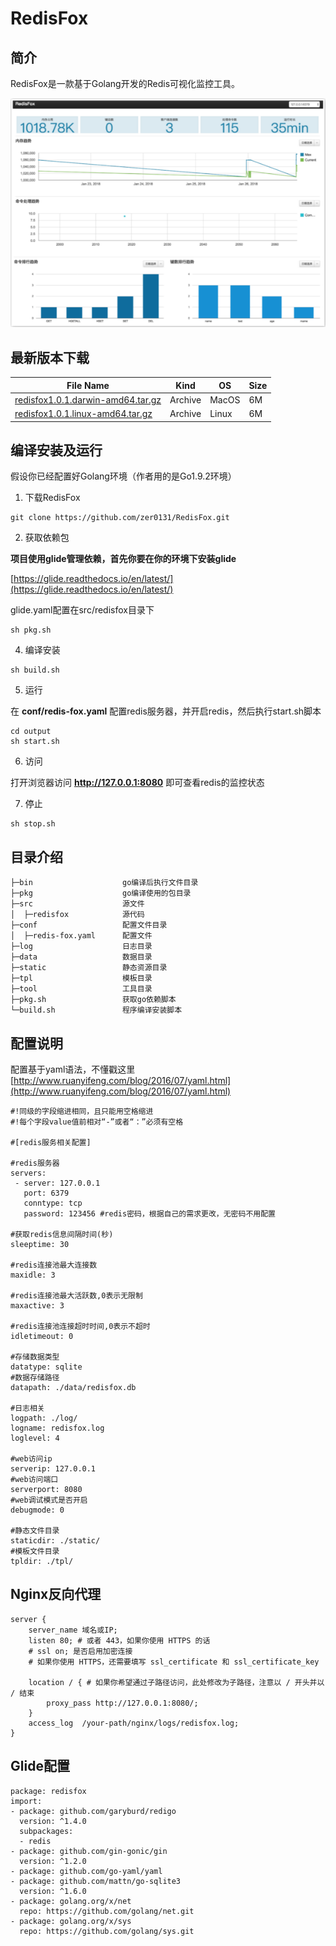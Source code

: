 # RedisFox

## 简介

RedisFox是一款基于Golang开发的Redis可视化监控工具。

![redisfox](./tool/redisfox.png)

## 最新版本下载

File Name|Kind|OS|Size
------|------|------|------
[redisfox1.0.1.darwin-amd64.tar.gz](http://7xkyq4.com1.z0.glb.clouddn.com/redisfox/redisfox1.0.1.darwin-amd64.tar.gz)|Archive|MacOS|6M
[redisfox1.0.1.linux-amd64.tar.gz](http://7xkyq4.com1.z0.glb.clouddn.com/redisfox/redisfox1.0.1.linux-amd64.tar.gz)|Archive|Linux|6M

## 编译安装及运行

假设你已经配置好Golang环境（作者用的是Go1.9.2环境）

1. 下载RedisFox

```
git clone https://github.com/zer0131/RedisFox.git
```

2. 获取依赖包

**项目使用glide管理依赖，首先你要在你的环境下安装glide**

[https://glide.readthedocs.io/en/latest/](https://glide.readthedocs.io/en/latest/)

glide.yaml配置在src/redisfox目录下


```
sh pkg.sh
```

4. 编译安装

```
sh build.sh
```

5. 运行

在 **conf/redis-fox.yaml** 配置redis服务器，并开启redis，然后执行start.sh脚本

```
cd output
sh start.sh
```

6. 访问

打开浏览器访问 **http://127.0.0.1:8080** 即可查看redis的监控状态

7. 停止

```
sh stop.sh
```

## 目录介绍

```
├─bin                    go编译后执行文件目录
├─pkg                    go编译使用的包目录
├─src                    源文件
│  ├─redisfox            源代码
├─conf                   配置文件目录
│  ├─redis-fox.yaml      配置文件
├─log                    日志目录
├─data                   数据目录
├─static                 静态资源目录
├─tpl                    模板目录
├─tool                   工具目录
├─pkg.sh                 获取go依赖脚本
└─build.sh               程序编译安装脚本
```

## 配置说明

配置基于yaml语法，不懂戳这里[http://www.ruanyifeng.com/blog/2016/07/yaml.html](http://www.ruanyifeng.com/blog/2016/07/yaml.html)

```
#!同级的字段缩进相同，且只能用空格缩进
#!每个字段value值前相对“-”或者“：”必须有空格

#[redis服务相关配置]

#redis服务器
servers:
 - server: 127.0.0.1
   port: 6379
   conntype: tcp
   password: 123456 #redis密码，根据自己的需求更改，无密码不用配置

#获取redis信息间隔时间(秒)
sleeptime: 30

#redis连接池最大连接数
maxidle: 3

#redis连接池最大活跃数,0表示无限制
maxactive: 3

#redis连接池连接超时时间,0表示不超时
idletimeout: 0

#存储数据类型
datatype: sqlite
#数据存储路径
datapath: ./data/redisfox.db

#日志相关
logpath: ./log/
logname: redisfox.log
loglevel: 4

#web访问ip
serverip: 127.0.0.1
#web访问端口
serverport: 8080
#web调试模式是否开启
debugmode: 0

#静态文件目录
staticdir: ./static/
#模板文件目录
tpldir: ./tpl/
```

## Nginx反向代理

```
server {
    server_name 域名或IP;
    listen 80; # 或者 443，如果你使用 HTTPS 的话
    # ssl on; 是否启用加密连接
    # 如果你使用 HTTPS，还需要填写 ssl_certificate 和 ssl_certificate_key

    location / { # 如果你希望通过子路径访问，此处修改为子路径，注意以 / 开头并以 / 结束
        proxy_pass http://127.0.0.1:8080/;
    }
    access_log  /your-path/nginx/logs/redisfox.log;
}
```

## Glide配置

```
package: redisfox
import:
- package: github.com/garyburd/redigo
  version: ^1.4.0
  subpackages:
  - redis
- package: github.com/gin-gonic/gin
  version: ^1.2.0
- package: github.com/go-yaml/yaml
- package: github.com/mattn/go-sqlite3
  version: ^1.6.0
- package: golang.org/x/net
  repo: https://github.com/golang/net.git
- package: golang.org/x/sys
  repo: https://github.com/golang/sys.git
```



